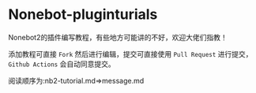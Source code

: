 # Nonebot-pluginturials
Nonebot2的插件编写教程，有些地方可能讲的不好，欢迎大佬们指教！

添加教程可直接 `Fork` 然后进行编辑，提交可直接使用 `Pull Request` 进行提交， `Github Actions` 会自动同意提交。

阅读顺序为:nb2-tutorial.md=>message.md
